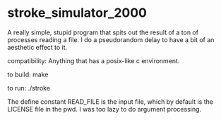 # stroke_simulator_2000
A really simple, stupid program that spits out the result of a ton of processes reading a file. I do a pseudorandom delay
to have a bit of an aesthetic effect to it.

compatibility:
Anything that has a posix-like c environment.

to build:
make 

to run:
./stroke

The define constant READ_FILE is the input file, which by default is the LICENSE file in the pwd. 
I was too lazy to do argument processing.
